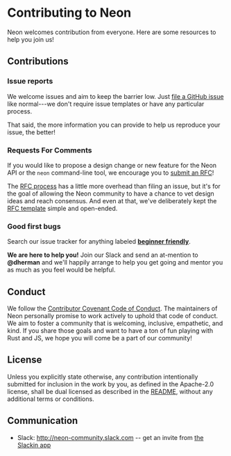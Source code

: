 # Contributing to Neon

Neon welcomes contribution from everyone. Here are some resources to help you join us!

## Contributions

### Issue reports

We welcome issues and aim to keep the barrier low. Just [file a GitHub issue](https://github.com/neon-bindings/neon/issues)
like normal---we don't require issue templates or have any particular process.

That said, the more information you can provide to help us reproduce your issue, the better!

### Requests For Comments

If you would like to propose a design change or new feature for the Neon API or the `neon` command-line tool,
we encourage you to [submit an RFC](https://github.com/neon-bindings/rfcs)!

The [RFC process](https://github.com/neon-bindings/rfcs#the-process) has a little more overhead than
filing an issue, but it's for the goal of allowing the Neon community to have a chance to vet
design ideas and reach consensus. And even at that, we've deliberately kept the [RFC template](https://github.com/neon-bindings/rfcs/blob/master/0000-template.md)
simple and open-ended.

### Good first bugs

Search our issue tracker for anything labeled **[beginner friendly](https://github.com/neon-bindings/neon/issues?q=is%3Aissue+is%3Aopen+label%3A%22beginner+friendly%22)**.

**We are here to help you!** Join our Slack and send an at-mention to **@dherman** and we'll happily arrange
to help you get going and mentor you as much as you feel would be helpful.

## Conduct

We follow the [Contributor Covenant Code of Conduct](https://www.contributor-covenant.org/version/1/4/code-of-conduct.html).
The maintainers of Neon personally promise to work actively to uphold that code of conduct.
We aim to foster a community that is welcoming, inclusive, empathetic, and kind.
If you share those goals and want to have a ton of fun playing with Rust and JS, we hope you will come be a part of our community!

## License

Unless you explicitly state otherwise, any contribution intentionally submitted for inclusion in the work by you, as defined in the Apache-2.0 license, shall be dual licensed as described in the [README](README.md), without any additional terms or conditions.

## Communication

* Slack: http://neon-community.slack.com -- get an invite from [the Slackin app](http://neon-community-slackin.herokuapp.com)

